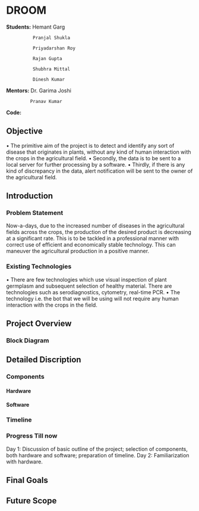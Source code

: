 # DROOM 

**Students:** Hemant Garg
              
              Pranjal Shukla 
              
              Priyadarshan Roy 
              
              Rajan Gupta
              
              Shubhra Mittal
              
              Dinesh Kumar
              
**Mentors:** Dr. Garima Joshi
             
             Pranav Kumar 
             
**Code:**

## Objective 

• The primitive aim of the project is to detect and identify any sort of disease that originates in plants, without any kind of human interaction with the crops in the agricultural field. 
• Secondly, the data is to be sent to a local server for further processing by a software. 
• Thirdly, if there is any kind of discrepancy in the data, alert notification will be sent to the owner of the agricultural field.

## Introduction

### Problem Statement 
Now-a-days, due to the increased number of diseases in the agricultural fields across the crops, the production of the desired product is decreasing at a significant rate. This is to be tackled in a professional manner with correct use of efficient and economically stable technology. This can maneuver the agricultural production in a positive manner.

### Existing Technologies 
• There are few technologies which use visual inspection of plant germplasm and subsequent selection of healthy material. There are technologies such as serodiagnostics, cytometry, real-time PCR. 
• The technology i.e. the bot that we will be using will not require any human interaction with the crops in the field.


## Project Overview 

### Block Diagram 


## Detailed Discription 

### Components 

#### Hardware 
#### Software

### Timeline 

### Progress Till now
  Day 1: Discussion of basic outline of the project; selection of components, both hardware and software; preparation of timeline.
  Day 2: Familiarization with hardware.


## Final Goals 

## Future Scope 
